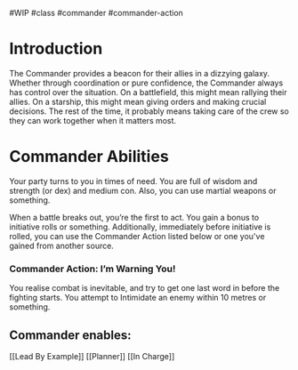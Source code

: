 #WIP #class #commander #commander-action

# Introduction

The Commander provides a beacon for their allies in a dizzying galaxy. Whether through coordination or pure confidence, the Commander always has control over the situation. On a battlefield, this might mean rallying their allies. On a starship, this might mean giving orders and making crucial decisions. The rest of the time, it probably means taking care of the crew so they can work together when it matters most.

# Commander Abilities

Your party turns to you in times of need. You are full of wisdom and strength (or dex) and medium con. Also, you can use martial weapons or something. 

When a battle breaks out, you’re the first to act. You gain a bonus to initiative rolls or something. Additionally, immediately before initiative is rolled, you can use the Commander Action listed below or one you've gained from another source. 

### Commander Action: I’m Warning You!

You realise combat is inevitable, and try to get one last word in before the fighting starts. You attempt to Intimidate an enemy within 10 metres or something.

## Commander enables:

[[Lead By Example]]
[[Planner]]
[[In Charge]]
